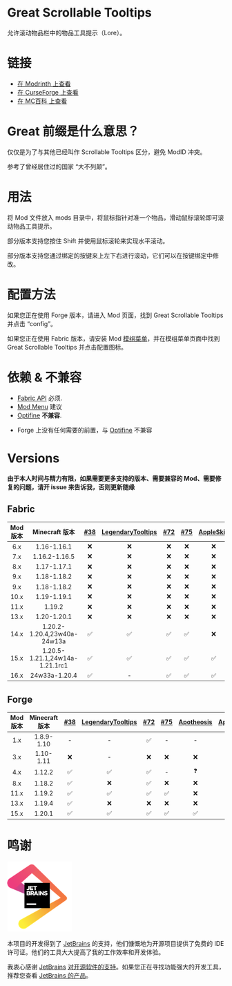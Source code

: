 # Great Scrollable Tooltips
允许滚动物品栏中的物品工具提示（Lore）。

# 链接
- [在 Modrinth 上查看](https://modrinth.com/mod/great-scrollable-tooltips)
- [在 CurseForge 上查看](https://www.curseforge.com/minecraft/mc-mods/great-scrollable-tooltips)
- [在 MC百科 上查看](https://www.mcmod.cn/class/14734.html)

# Great 前缀是什么意思？
仅仅是为了与其他已经叫作 Scrollable Tooltips 区分，避免 ModID 冲突。

参考了曾经居住过的国家 “大不列颠”。

# 用法
将 Mod 文件放入 mods 目录中，将鼠标指针对准一个物品，滑动鼠标滚轮即可滚动物品工具提示。

部分版本支持您按住 Shift 并使用鼠标滚轮来实现水平滚动。

部分版本支持您通过绑定的按键来上左下右进行滚动，它们可以在按键绑定中修改。

# 配置方法
如果您正在使用 Forge 版本，请进入 Mod 页面，找到 Great Scrollable Tooltips 并点击 “config”。

如果您正在使用 Fabric 版本，请安装 Mod [模组菜单](https://modrinth.com/mod/modmenu)，并在模组菜单页面中找到 Great Scrollable Tooltips 并点击配置图标。

# 依赖 & 不兼容
- [Fabric API](https://modrinth.com/mod/fabric-api) 必须.
- [Mod Menu](https://modrinth.com/mod/modmenu) 建议
- [Optifine](https://optifine.net/) **不兼容**.

* Forge 上没有任何需要的前置，与 [Optifine](https://optifine.net/) 不兼容

# Versions
**由于本人时间与精力有限，如果需要更多支持的版本、需要兼容的 Mod、需要修复的问题，请开 issue 来告诉我，否则更新随缘**

## Fabric
| Mod 版本 |         Minecraft 版本         | [#38](https://github.com/flowerinsnowdh/GreatScrollableTooltips/issues/38) | [LegendaryTooltips](https://github.com/AHilyard/LegendaryTooltips) | [#72](https://github.com/flowerinsnowdh/GreatScrollableTooltips/issues/72) | [#75](https://github.com/flowerinsnowdh/GreatScrollableTooltips/issues/75) | [AppleSkin](https://github.com/squeek502/AppleSkin) |
| :------: | :----------------------------: | :------------------------------------------------------------------------: | :----------------------------------------------------------------: | :------------------------------------------------------------------------: | :------------------------------------------------------------------------: | :-------------------------------------------------: |
|   6.x    |          1.16-1.16.1           |                                     ❌                                      |                                 ❌                                  |                                     ❌                                      |                                     ❌                                      |                          ❌                          |
|   7.x    |         1.16.2-1.16.5          |                                     ❌                                      |                                 ❌                                  |                                     ❌                                      |                                     ❌                                      |                          ❌                          |
|   8.x    |          1.17-1.17.1           |                                     ❌                                      |                                 ❌                                  |                                     ❌                                      |                                     ❌                                      |                          ❌                          |
|   9.x    |          1.18-1.18.2           |                                     ❌                                      |                                 ❌                                  |                                     ❌                                      |                                     ❌                                      |                          ❌                          |
|   9.x    |          1.18-1.18.2           |                                     ❌                                      |                                 ❌                                  |                                     ❌                                      |                                     ❌                                      |                          ❌                          |
|   10.x   |          1.19-1.19.1           |                                     ❌                                      |                                 ❌                                  |                                     ❌                                      |                                     ❌                                      |                          ❌                          |
|   11.x   |             1.19.2             |                                     ❌                                      |                                 ❌                                  |                                     ❌                                      |                                     ❌                                      |                          ❌                          |
|   13.x   |          1.20-1.20.1           |                                     ❌                                      |                                 ❌                                  |                                     ❌                                      |                                     ❌                                      |                          ❌                          |
|   14.x   |  1.20.2-1.20.4,23w40a-24w13a   |                                     ✅                                      |                                 ✅                                  |                                     ✅                                      |                                     ✅                                      |                          ❌                          |
|   15.x   | 1.20.5-1.21.1,24w14a-1.21.1rc1 |                                     ✅                                      |                                 ✅                                  |                                     ✅                                      |                                     ✅                                      |                          ✅                          |
|   16.x   |         24w33a-1.20.4          |                                     ✅                                      |                                 -                                  |                                     ✅                                      |                                     ✅                                      |                          ✅                          |

## Forge
| Mod 版本 | Minecraft 版本 | [#38](https://github.com/flowerinsnowdh/GreatScrollableTooltips/issues/38) | [LegendaryTooltips](https://github.com/AHilyard/LegendaryTooltips) | [#72](https://github.com/flowerinsnowdh/GreatScrollableTooltips/issues/72) | [#75](https://github.com/flowerinsnowdh/GreatScrollableTooltips/issues/75) | [Apotheosis](https://github.com/Shadows-of-Fire/Apotheosis) | [AppleSkin](https://github.com/squeek502/AppleSkin) | [Obscure Tooltips](https://www.curseforge.com/minecraft/mc-mods/obscure-tooltips) |
| :------: | :------------: | :------------------------------------------------------------------------: | :----------------------------------------------------------------: | :------------------------------------------------------------------------: | :------------------------------------------------------------------------: | :---------------------------------------------------------: | :-------------------------------------------------: | :-------------------------------------------------------------------------------: |
|   1.x    |   1.8.9-1.10   |                                     -                                      |                                 -                                  |                                     ✅                                      |                                     -                                      |                              -                              |                          -                          |                                         -                                         |
|   3.x    |   1.10-1.11    |                                     ❌                                      |                                 -                                  |                                     ❌                                      |                                     ❌                                      |                              ❌                              |                          ❌                          |                                         -                                         |
|   4.x    |     1.12.2     |                                     ✅                                      |                                 ✅                                  |                                     ✅                                      |                                     -                                      |                              ❓                              |                          ✅                          |                                         -                                         |
|   8.x    |     1.18.2     |                                     ✅                                      |                                 ❌                                  |                                     ✅                                      |                                     ❌                                      |                              ❌                              |                          ❌                          |                                         ❌                                         |
|   11.x   |     1.19.2     |                                     ✅                                      |                                 ✅                                  |                                     ✅                                      |                                     ✅                                      |                              ❌                              |                          ✅                          |                                         -                                         |
|   13.x   |     1.19.4     |                                     ✅                                      |                                 ❌                                  |                                     ❌                                      |                                     ❌                                      |                              ❌                              |                          ❌                          |                                         ❌                                         |
|   15.x   |     1.20.1     |                                     ✅                                      |                                 ✅                                  |                                     ✅                                      |                                     ✅                                      |                              ✅                              |                          ✅                          |                                         ✅                                         |

# 鸣谢
[<img src="README/CREDITS/jetbrains.png" alt="jetbrains.png"/>](https://www.jetbrains.com)

本项目的开发得到了 [JetBrains](https://www.jetbrains.com/) 的支持，他们慷慨地为开源项目提供了免费的 IDE 许可证。他们的工具大大提高了我的工作效率和开发体验。

我衷心感谢 [JetBrains](https://www.jetbrains.com/) [对开源软件的支持](https://www.jetbrains.com/community/opensource/)。如果您正在寻找功能强大的开发工具，推荐您查看 [JetBrains 的产品](https://www.jetbrains.com/products/)。